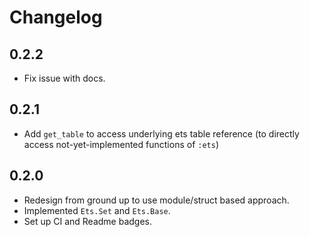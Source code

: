 # Changelog

## 0.2.2

* Fix issue with docs.

## 0.2.1

* Add `get_table` to access underlying ets table reference (to directly access not-yet-implemented functions of `:ets`)

## 0.2.0

* Redesign from ground up to use module/struct based approach.
* Implemented `Ets.Set` and `Ets.Base`.
* Set up CI and Readme badges.